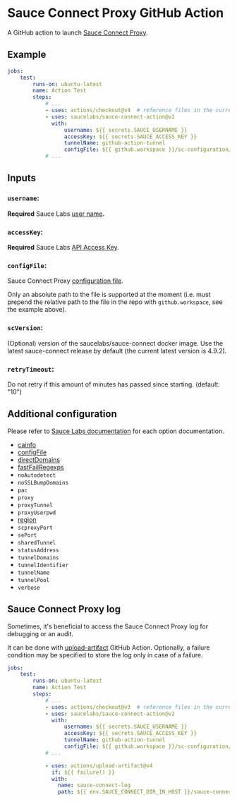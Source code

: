 # Sauce Connect Proxy GitHub Action

A GitHub action to launch [Sauce Connect Proxy](https://docs.saucelabs.com/secure-connections/sauce-connect).

## Example

```yaml
jobs:
    test:
        runs-on: ubuntu-latest
        name: Action Test
        steps:
            # ...
            - uses: actions/checkout@v4  # reference files in the current repository
            - uses: saucelabs/sauce-connect-action@v2
              with:
                  username: ${{ secrets.SAUCE_USERNAME }}
                  accessKey: ${{ secrets.SAUCE_ACCESS_KEY }}
                  tunnelName: github-action-tunnel
                  configFile: ${{ github.workspace }}/sc-configuration/config.yaml
            # ...
```

## Inputs

### `username`:

**Required** Sauce Labs [user name](https://docs.saucelabs.com/dev/cli/sauce-connect-proxy/#--user).

### `accessKey`:

**Required** Sauce Labs [API Access Key](https://docs.saucelabs.com/dev/cli/sauce-connect-proxy/#--api-key).

### `configFile`:

Sauce Connect Proxy [configuration file](https://docs.saucelabs.com/secure-connections/sauce-connect/setup-configuration/yaml-config/).

Only an absolute path to the file is supported at the moment (i.e. must prepend the relative path to the file in the repo with `github.workspace`, see the example above).

### `scVersion`:

(Optional) version of the saucelabs/sauce-connect docker image. Use the latest sauce-connect release by default (the current latest version is 4.9.2).

### `retryTimeout`:

Do not retry if this amount of minutes has passed since starting. (default: "10")

## Additional configuration

Please refer to [Sauce Labs documentation](https://docs.saucelabs.com/dev/cli/sauce-connect-proxy/index.html) for each option documentation.

- [cainfo](https://docs.saucelabs.com/dev/cli/sauce-connect-proxy/index.html#--cainfo)
- [configFile](https://docs.saucelabs.com/dev/cli/sauce-connect-proxy/index.html#--config-file)
- [directDomains](https://docs.saucelabs.com/dev/cli/sauce-connect-proxy/index.html#--direct-domains)
- [fastFailRegexps](https://docs.saucelabs.com/dev/cli/sauce-connect-proxy/index.html#--fast-fail-regexps)
- `noAutodetect`
- `noSSLBumpDomains`
- `pac`
- `proxy`
- `proxyTunnel`
- `proxyUserpwd`
- [region](https://docs.saucelabs.com/dev/cli/sauce-connect-proxy/index.html#--region)
- `scproxyPort`
- `sePort`
- `sharedTunnel`
- `statusAddress`
- `tunnelDomains`
- `tunnelIdentifier`
- `tunnelName`
- `tunnelPool`
- `verbose`

## Sauce Connect Proxy log

Sometimes, it's beneficial to access the Sauce Connect Proxy log for debugging or an audit.

It can be done with [upload-artifact](https://github.com/actions/upload-artifact) GitHub Action.
Optionally, a failure condition may be specified to store the log only in case of a failure.

```yaml
jobs:
    test:
        runs-on: ubuntu-latest
        name: Action Test
        steps:
            # ...
            - uses: actions/checkout@v3  # reference files in the current repository
            - uses: saucelabs/sauce-connect-action@v2
              with:
                  username: ${{ secrets.SAUCE_USERNAME }}
                  accessKey: ${{ secrets.SAUCE_ACCESS_KEY }}
                  tunnelName: github-action-tunnel
                  configFile: ${{ github.workspace }}/sc-configuration/config.yaml
            # ...

            - uses: actions/upload-artifact@v4
              if: ${{ failure() }}
              with:
                name: sauce-connect-log
                path: ${{ env.SAUCE_CONNECT_DIR_IN_HOST }}/sauce-connect.log
```

